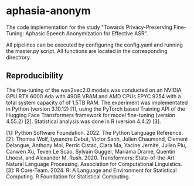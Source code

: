 # aphasia-anonym
The code implementation for the study "Towards Privacy-Preserving Fine-Tuning: Aphasic Speech Anonymization for Effective ASR".

All pipelines can be executed by configuring the config.yaml and running the master.py script. All functions are located in the corresponding directrory.

## Reproducibility
The fine-tuning of the wav2vec2.0 models was conducted on an NVIDIA GPU RTX 6000 Ada with 49GB VRAM and AMD CPUs EPYC 9354 with a total system capacity of of 1.5TB RAM.
The experiment was implementated in Python (version 3.10.12) [1], using the PyTorch based Training API of the Hugging Face Transformers framework for model fine-tuning (version 4.55.2) [2]. Statistical analysis was done in R (version 4.4.2) [3].


[1]: Python Software Foundation. 2022. The Python Language Reference.
[2]: Thomas Wolf, Lysandre Debut, Victor Sanh, Julien Chaumond, Clement Delangue, Anthony Moi, Perric Cistac, Clara Ma, Yacine Jernite, Julien Plu, Canwen Xu, Teven Le Scao, Sylvain Gugger, Mariama Drame, Quentin Lhoest, and Alexander M. Rush. 2020. Transformers: State-of-the-Art Natural Language Processing. Association for Computational Linguistics.
[3]: R Core-Team. 2024. R: A Language and Environment for Statistical Computing. R Foundation for Statistical Computing.
